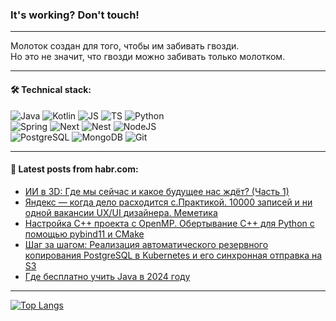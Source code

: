### It's working? Don't touch!

---
Молоток создан для того, чтобы им забивать гвозди. <br>
Но это не значит, что гвозди можно забивать только молотком.

---

#### 🛠️ Technical stack:

![Java](https://img.shields.io/badge/Java-informational?logo=Oracle&style=flat&logoColor=white&color=FF4500)
![Kotlin](https://img.shields.io/badge/Kotlin-informational?logo=Kotlin&style=flat&logoColor=white&color=774D97)
![JS](https://img.shields.io/badge/JS-informational?logo=javaScript&style=flat&logoColor=black&color=F7Df1E)
![TS](https://img.shields.io/badge/TypeScript-informational?logo=typeScript&style=flat&logoColor=black&color=017acc)
![Python](https://img.shields.io/badge/Python-informational?logo=Python&style=flat&logoColor=black&color=ffdd54) <br>
![Spring](https://img.shields.io/badge/SpringBoot-informational?logo=SpringBoot&style=flat&logoColor=white&color=6DB33F) 
![Next](https://img.shields.io/badge/Next.js-informational?logo=Next.js&style=flat&logoColor=white&color=3671a1)
![Nest](https://img.shields.io/badge/NestJS-informational?logo=NestJS&style=flat&logoColor=white&color=E0234E)
![NodeJS](https://img.shields.io/badge/NodeJS-informational?logo=node.js&style=flat&logoColor=white&color=70A760) <br>
![PostgreSQL](https://img.shields.io/badge/PostgreSQL-informational?logo=PostgreSQL&style=flat&logoColor=white&color=DAA520)
![MongoDB](https://img.shields.io/badge/MongoDB-informational?logo=MongoDB&style=flat&logoColor=white&color=870000)
![Git](https://img.shields.io/badge/Git-informational?logo=git&style=flat&logoColor=white&color=f74e28)

___

#### 💬 Latest posts from habr.com:

<!-- BLOG-POST-LIST:START -->
- [ИИ в 3D: Где мы сейчас и какое будущее нас ждёт? &lpar;Часть 1&rpar;](https://habr.com/ru/articles/790560/?utm_source=habrahabr&utm_medium=rss&utm_campaign=790560)
- [Яндекс — когда дело расходится с.Практикой. 10000 записей и ни одной вакансии UX/UI дизайнера. Меметика](https://habr.com/ru/articles/790540/?utm_source=habrahabr&utm_medium=rss&utm_campaign=790540)
- [Настройка C++ проекта c OpenMP. Обертывание С++ для Python с помощью pybind11 и CMake](https://habr.com/ru/articles/790538/?utm_source=habrahabr&utm_medium=rss&utm_campaign=790538)
- [Шаг за шагом: Реализация автоматического резервного копирования PostgreSQL в Kubernetes и его синхронная отправка на S3](https://habr.com/ru/articles/790532/?utm_source=habrahabr&utm_medium=rss&utm_campaign=790532)
- [Где бесплатно учить Java в 2024 году](https://habr.com/ru/articles/790518/?utm_source=habrahabr&utm_medium=rss&utm_campaign=790518)
<!-- BLOG-POST-LIST:END -->

---
[![Top Langs](https://github-readme-stats-git-master-advtsetting-gmailcom.vercel.app/api/top-langs/?username=zloylis&langs_count=10&hide_title=false&title_color=e6edf3&size_weight=0.5&count_weight=0.5&layout=compact&hide_border=true&theme=dracula)](https://github.com/zloylis)

<!-- ![GitHub stats](https://github-readme-stats-git-master-advtsetting-gmailcom.vercel.app/api?username=zloylis&show_icons=true&hide_border=true&theme=dracula&hide_title=true&include_all_commits=true&count_private=true&hide=contribs&hide_rank=true) -->
